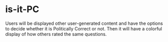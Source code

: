 # is-it-PC
Users will be displayed other user-generated content and have the options to decide whether it is Politically Correct or not. Then it will have a colorful display of how others rated the same questions.
